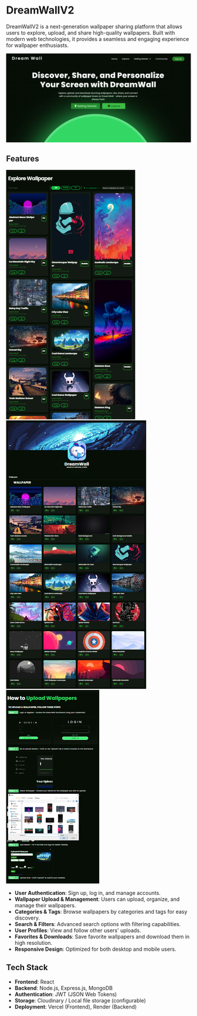 # DreamWallV2

DreamWallV2 is a next-generation wallpaper sharing platform that allows users to explore, upload, and share high-quality wallpapers. Built with modern web technologies, it provides a seamless and engaging experience for wallpaper enthusiasts.

![HomePage Image](DreamWall.PNG)

## Features

![Explore Page Image](DreamWallExplore.PNG)
![Profile Page Image](DreamWallProfile.PNG)
![Cocs Page Image](HowtoUpload2.PNG)

- **User Authentication**: Sign up, log in, and manage accounts.
- **Wallpaper Upload & Management**: Users can upload, organize, and manage their wallpapers.
- **Categories & Tags**: Browse wallpapers by categories and tags for easy discovery.
- **Search & Filters**: Advanced search options with filtering capabilities.
- **User Profiles**: View and follow other users' uploads.
- **Favorites & Downloads**: Save favorite wallpapers and download them in high resolution.
- **Responsive Design**: Optimized for both desktop and mobile users.

## Tech Stack

- **Frontend**: React
- **Backend**: Node.js, Express.js, MongoDB
- **Authentication**: JWT (JSON Web Tokens)
- **Storage**: Cloudinary / Local file storage (configurable)
- **Deployment**: Vercel (Frontend), Render (Backend)

